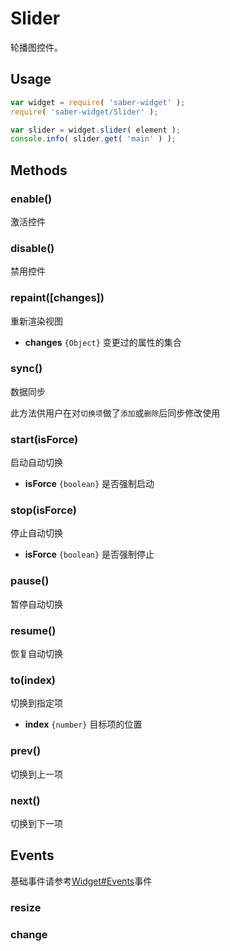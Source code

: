 # Slider

轮播图控件。


## Usage

``` javascript
var widget = require( 'saber-widget' );
require( 'saber-widget/Slider' );

var slider = widget.slider( element );
console.info( slider.get( 'main' ) );
```

## Methods

### enable()

激活控件

### disable()

禁用控件

### repaint([changes])

重新渲染视图

* **changes** `{Object}` 变更过的属性的集合

### sync()

数据同步

此方法供用户在对`切换项`做了`添加`或`删除`后同步修改使用

### start(isForce)

启动自动切换

* **isForce** `{boolean}` 是否强制启动


### stop(isForce)

停止自动切换

* **isForce** `{boolean}` 是否强制停止


### pause()

暂停自动切换

### resume()

恢复自动切换

### to(index)

切换到指定项

* **index** `{number}` 目标项的位置

### prev()

切换到上一项

### next()

切换到下一项

## Events

基础事件请参考[Widget#Events](./api-widget.md#events)事件

### resize

### change
